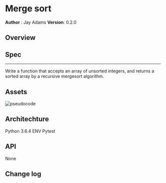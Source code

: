 # Merge sort
**Author** : Jay Adams
**Version**: 0.2.0

## Overview



## Spec
---------------
Write a function that accepts an array of unsorted integers, and returns a sorted array by a recursive mergesort algorithm. 


## Assets
![pseudocode](../../assets/merge_sort.jpg)



## Architechture  
Python 3.6.4
ENV
Pytest


## API
None

## Change log
